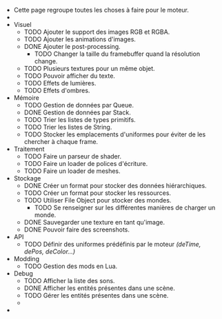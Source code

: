 - Cette page regroupe toutes les choses à faire pour le moteur.
-
- Visuel
	- TODO Ajouter le support des images RGB et RGBA.
	- TODO Ajouter les animations d'images.
	- DONE Ajouter le post-processing.
		- TODO Changer la taille du framebuffer quand la résolution change.
	- TODO Plusieurs textures pour un même objet.
	- TODO Pouvoir afficher du texte.
	- TODO Effets de lumières.
	- TODO Effets d'ombres.
- Mémoire
	- TODO Gestion de données par Queue.
	- DONE Gestion de données par Stack.
	- TODO Trier les listes de types primitifs.
	- TODO Trier les listes de String.
	- TODO Stocker les emplacements d'uniformes pour éviter de les chercher à chaque frame.
- Traitement
	- TODO Faire un parseur de shader.
	- TODO Faire un loader de polices d'écriture.
	- TODO Faire un loader de meshes.
- Stockage
	- DONE Créer un format pour stocker des données hiérarchiques.
	- TODO Créer un format pour stocker les ressources.
	- TODO Utiliser File Object pour stocker des mondes.
		- TODO Se renseigner sur les différentes manières de charger un monde.
	- DONE Sauvegarder une texture en tant qu'image.
	- DONE Pouvoir faire des screenshots.
- API
	- TODO Définir des uniformes prédéfinis par le moteur *(deTime, dePos, deColor...)*
- Modding
	- TODO Gestion des mods en Lua.
- Debug
	- TODO Afficher la liste des sons.
	- DONE Afficher les entités présentes dans une scène.
	- TODO Gérer les entités présentes dans une scène.
	-
-